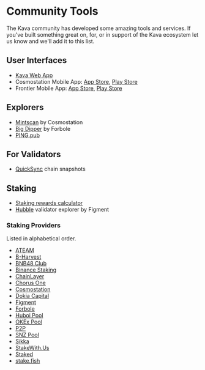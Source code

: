 <!---
parent:
  order: false
--->
# Community Tools

The Kava community has developed some amazing tools and services. If you've built something great on, for, or in support of the Kava ecosystem let us know and we'll add it to this list.

## User Interfaces
- [Kava Web App](https://app.kava.io/)
- Cosmostation Mobile App: [App Store](https://apps.apple.com/us/app/cosmostation/id1459830339), [Play Store](https://play.google.com/store/apps/details?id=wannabit.io.cosmostaion&hl=en)
- Frontier Mobile App: [App Store](https://apps.apple.com/us/app/frontier-defi-wallet/id1482380988), [Play Store](https://play.google.com/store/apps/details?id=com.frontierwallet&hl=en)

## Explorers
- [Mintscan](https://kava.mintscan.io/) by Cosmostation
- [Big Dipper](https://kava.bigdipper.live/) by Forbole
- [PING.pub](https://kava.ping.pub/#/parameter)

## For Validators
- [QuickSync](https://kava.quicksync.io/) chain snapshots

## Staking
- [Staking rewards calculator](https://www.stakingrewards.com/earn/kava/calculate)
- [Hubble](https://hubble.figment.network/kava/chains/kava-3) validator explorer by Figment

### Staking Providers
Listed in alphabetical order.

- [ATEAM](https://nodeateam.com/)
- [B-Harvest](https://bharvest.io/)
- [BNB48 Club](https://www.bnb48.club/)
- [Binance Staking](https://www.binance.com/en/staking)
- [ChainLayer](https://www.chainlayer.io/)
- [Chorus One](https://chorus.one/)
- [Cosmostation](https://www.cosmostation.io/)
- [Dokia Capital](https://dokia.capital/)
- [Figment](https://figment.network/protocols/kava/)
- [Forbole](https://www.forbole.com/)
- [Huboi Pool](https://www.huobipool.com/)
- [OKEx Pool](https://www.okex.com/pool)
- [P2P](https://p2p.org/)
- [SNZ Pool](https://snzholding.com/pool.html)
- [Sikka](https://www.sikka.tech/)
- [StakeWith.Us](https://www.stakewith.us/)
- [Staked](https://staked.us/)
- [stake.fish](https://stake.fish/en/)
